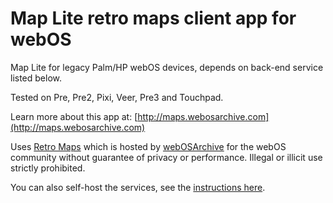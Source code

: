 # Map Lite retro maps client app for webOS

Map Lite for legacy Palm/HP webOS devices, depends on back-end service listed below.

Tested on Pre, Pre2, Pixi, Veer, Pre3 and Touchpad.

Learn more about this app at: [http://maps.webosarchive.com](http://maps.webosarchive.com)

Uses [Retro Maps](https://github.com/codepoet80/retro-maps) which is hosted by [webOSArchive](http://www.webosarchive.com) for the webOS community without guarantee of privacy or performance. Illegal or illicit use strictly prohibited. 

You can also self-host the services, see the [instructions here](https://github.com/codepoet80/retro-maps/blob/main/README.md).
